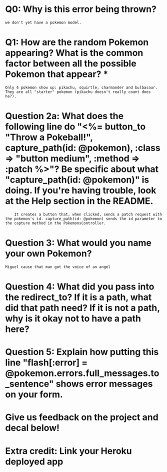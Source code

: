# Q0: Why is this error being thrown?
	we don't yet have a pokemon model.
# Q1: How are the random Pokemon appearing? What is the common factor between all the possible Pokemon that appear? *
	Only 4 pokemon show up: pikachu, squirtle, charmander and bulbasaur. They are all "starter" pokemon (pikachu doesn't really count does he?).
# Question 2a: What does the following line do "<%= button_to "Throw a Pokeball!", capture_path(id: @pokemon), :class => "button medium", :method => :patch %>"? Be specific about what "capture_path(id: @pokemon)" is doing. If you're having trouble, look at the Help section in the README.
		It creates a button that, when clicked, sends a patch request with the pokemon's id. capture_path(id: @pokemon) sends the id parameter to the capture method in the PokemonsController.

# Question 3: What would you name your own Pokemon?
	Miguel cause that man got the voice of an angel
# Question 4: What did you pass into the redirect_to? If it is a path, what did that path need? If it is not a path, why is it okay not to have a path here?

# Question 5: Explain how putting this line "flash[:error] = @pokemon.errors.full_messages.to_sentence" shows error messages on your form.

# Give us feedback on the project and decal below!

# Extra credit: Link your Heroku deployed app
